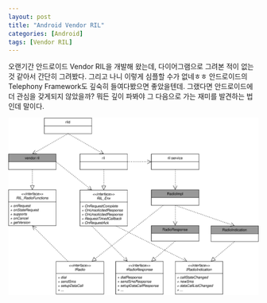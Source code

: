 ```yaml
---
layout: post
title: "Android Vendor RIL"
categories: [Android]
tags: [Vendor RIL]
---
```


오랜기간 안드로이드 Vendor RIL을 개발해 왔는데, 다이어그램으로 그려본 적이 없는 것 같아서 간단히 그려봤다. 그리고 나니 이렇게 심플할 수가 없네ㅎㅎ 안드로이드의 Telephony Framework도 깊숙히 들여다봤으면 좋았을텐데. 그랬다면 안드로이드에 더 관심을 갖게되지 않았을까? 뭐든 깊이 파봐야 그 다음으로 가는 재미를 발견하는 법인데 말이다.

![](/media/posts/android_vendor_ril/architecture.svg)